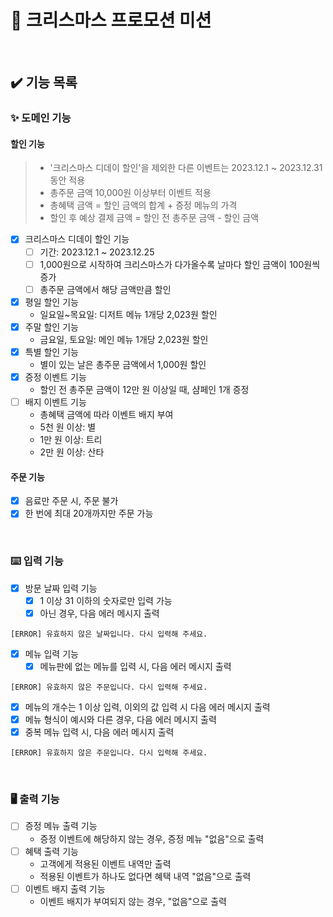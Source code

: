 # 🎄 크리스마스 프로모션 미션

<br/>

## ✔️ 기능 목록

### ✨ 도메인 기능

#### 할인 기능
> - '크리스마스 디데이 할인'을 제외한 다른 이벤트는 2023.12.1 ~ 2023.12.31 동안 적용
> - 총주문 금액 10,000원 이상부터 이벤트 적용
> - 총혜택 금액 = 할인 금액의 합계 + 증정 메뉴의 가격
> - 할인 후 예상 결제 금액 = 할인 전 총주문 금액 - 할인 금액

- [X] 크리스마스 디데이 할인 기능
  - [ ] 기간: 2023.12.1 ~ 2023.12.25
  - [ ] 1,000원으로 시작하여 크리스마스가 다가올수록 날마다 할인 금액이 100원씩 증가 
  - [ ] 총주문 금액에서 해당 금액만큼 할인
- [X] 평일 할인 기능
  - 일요일~목요일: 디저트 메뉴 1개당 2,023원 할인
- [X] 주말 할인 기능
  - 금요일, 토요일: 메인 메뉴 1개당 2,023원 할인
- [X] 특별 할인 기능
  - 별이 있는 날은 총주문 금액에서 1,000원 할인
- [X] 증정 이벤트 기능
  -  할인 전 총주문 금액이 12만 원 이상일 때, 샴페인 1개 증정
- [ ] 배지 이벤트 기능
  - 총혜택 금액에 따라 이벤트 배지 부여
  - 5천 원 이상: 별 
  - 1만 원 이상: 트리 
  - 2만 원 이상: 산타

#### 주문 기능
- [X] 음료만 주문 시, 주문 불가
- [X] 한 번에 최대 20개까지만 주문 가능

<br/>

### ⌨️ 입력 기능
- [X] 방문 날짜 입력 기능
  - [X] 1 이상 31 이하의 숫자로만 입력 가능
  - [X] 아닌 경우, 다음 에러 메시지 출력
```
[ERROR] 유효하지 않은 날짜입니다. 다시 입력해 주세요.
```

- [X] 메뉴 입력 기능
  - [X] 메뉴판에 없는 메뉴를 입력 시, 다음 에러 메시지 출력
```
[ERROR] 유효하지 않은 주문입니다. 다시 입력해 주세요.
```
  - [X] 메뉴의 개수는 1 이상 입력, 이외의 값 입력 시 다음 에러 메시지 출력
  - [X] 메뉴 형식이 예시와 다른 경우, 다음 에러 메시지 출력
  - [X] 중복 메뉴 입력 시, 다음 에러 메시지 출력
```
[ERROR] 유효하지 않은 주문입니다. 다시 입력해 주세요.
```

<br/>

### 🖥️ 출력 기능
- [ ] 증정 메뉴 출력 기능
  - 증정 이벤트에 해당하지 않는 경우, 증정 메뉴 "없음"으로 출력
- [ ] 혜택 출력 기능
  - 고객에게 적용된 이벤트 내역만 출력
  - 적용된 이벤트가 하나도 없다면 혜택 내역 "없음"으로 출력
- [ ] 이벤트 배지 출력 기능
  - 이벤트 배지가 부여되지 않는 경우, "없음"으로 출력
